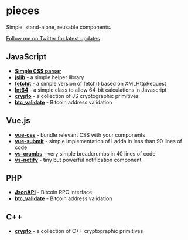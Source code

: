 # pieces

Simple, stand-alone, reusable components.

<a class="twitter-follow-button" href="https://twitter.com/nxtchg">Follow me on Twitter for latest updates</a>

## JavaScript

* [**Simple CSS parser**](https://github.com/NxtChg/pieces/tree/master/js/css_parser)
* [**jslib**](/js/jslib) - a simple helper library
* [**fetchit**](https://github.com/NxtChg/pieces/tree/master/js/fetchit) - a simple version of fetch() based on XMLHttpRequest
* [**Int64**](/js/int64) - a simple class to allow 64-bit calculations in Javascript
* [**crypto**](/js/crypto) - a collection of JS cryptographic primitives
* [**btc_validate**](/js/bitcoin/validate) - Bitcoin address validation

## Vue.js

* [**vue-css**](https://github.com/NxtChg/pieces/tree/master/js/vue/vue-css) - bundle relevant CSS with your components
* [**vue-submit**](https://github.com/NxtChg/pieces/tree/master/js/vue/vue-submit) - simple implementation of Ladda in less than 90 lines of code
* [**vs-crumbs**](https://github.com/NxtChg/pieces/tree/master/js/vue/vs-crumbs) - very simple breadcrumbs in 40 lines of code
* [**vs-notify**](/js/vue/vs-notify) - tiny but powerful notification component

## PHP

* [**JsonAPI**](/php/bitcoin/api) - Bitcoin RPC interface
* [**btc_validate**](/php/bitcoin/validate) - Bitcoin address validation

## C++

* [**crypto**](/c++/crypto) - a collection of C++ cryptographic primitives
